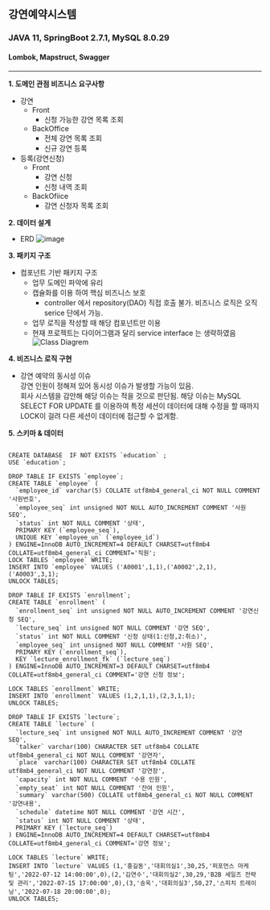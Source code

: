 ## 강연예약시스템
### JAVA 11, SpringBoot 2.7.1, MySQL 8.0.29   
#### Lombok, Mapstruct, Swagger  
***
**1. 도메인 관점 비즈니스 요구사항**
* 강연
  * Front
    * 신청 가능한 강연 목록 조회
  * BackOffice
    * 전체 강연 목록 조회
    * 신규 강연 등록
* 등록(강연신청)
  * Front
    * 강연 신청
    * 신청 내역 조회
  * BackOfiice
    * 강연 신청자 목록 조회
  
**2. 데이터 설계**   
* ERD
![image](https://user-images.githubusercontent.com/41390496/178682368-24b9a5b3-7f47-41d5-9051-92962251ff1f.png)

**3. 패키지 구조**
* 컴포넌트 기반 패키지 구조   
  * 업무 도메인 파악에 유리
  * 캡슐화를 이용 하여 핵심 비즈니스 보호
    * controller 에서 repository(DAO) 직접 호출 불가. 비즈니스 로직은 오직 serice 단에서 가능.
  * 업무 로직을 작성할 때 해당 컴포넌트만 이용
  * 현재 프로젝트는 다이어그램과 달리 service interface 는 생략하였음   
![Class Diagrem](https://user-images.githubusercontent.com/41390496/178686773-0f11a69e-3cc7-4297-bc40-56a6c217b455.jpg)

**4. 비즈니스 로직 구현**
* 강연 예약의 동시성 이슈   
강연 인원이 정해져 있어 동시성 이슈가 발생할 가능이 있음.   
회사 시스템을 감안해 해당 이슈는 적을 것으로 판단됨.
해당 이슈는 MySQL SELECT FOR UPDATE 를 이용하여 특정 세션이 데이터에 대해 수정을 할 때까지 LOCK이 걸려 다른 세션이 데이터에 접근할 수 없게함.

**5. 스키마 & 데이터**
<pre>
<code>
CREATE DATABASE  IF NOT EXISTS `education` ;
USE `education`;

DROP TABLE IF EXISTS `employee`;
CREATE TABLE `employee` (
  `employee_id` varchar(5) COLLATE utf8mb4_general_ci NOT NULL COMMENT '사원번호',
  `employee_seq` int unsigned NOT NULL AUTO_INCREMENT COMMENT '사원 SEQ',
  `status` int NOT NULL COMMENT '상태',
  PRIMARY KEY (`employee_seq`),
  UNIQUE KEY `employee_un` (`employee_id`)
) ENGINE=InnoDB AUTO_INCREMENT=4 DEFAULT CHARSET=utf8mb4 COLLATE=utf8mb4_general_ci COMMENT='직원';
LOCK TABLES `employee` WRITE;
INSERT INTO `employee` VALUES ('A0001',1,1),('A0002',2,1),('A0003',3,1);
UNLOCK TABLES;

DROP TABLE IF EXISTS `enrollment`;
CREATE TABLE `enrollment` (
  `enrollment_seq` int unsigned NOT NULL AUTO_INCREMENT COMMENT '강연신청 SEQ',
  `lecture_seq` int unsigned NOT NULL COMMENT '강연 SEQ',
  `status` int NOT NULL COMMENT '신청 상태(1:신청,2:취소)',
  `employee_seq` int unsigned NOT NULL COMMENT '사원 SEQ',
  PRIMARY KEY (`enrollment_seq`),
  KEY `lecture_enrollment_fk` (`lecture_seq`)
) ENGINE=InnoDB AUTO_INCREMENT=3 DEFAULT CHARSET=utf8mb4 COLLATE=utf8mb4_general_ci COMMENT='강연 신청 정보';

LOCK TABLES `enrollment` WRITE;
INSERT INTO `enrollment` VALUES (1,2,1,1),(2,3,1,1);
UNLOCK TABLES;

DROP TABLE IF EXISTS `lecture`;
CREATE TABLE `lecture` (
  `lecture_seq` int unsigned NOT NULL AUTO_INCREMENT COMMENT '강연 SEQ',
  `talker` varchar(100) CHARACTER SET utf8mb4 COLLATE utf8mb4_general_ci NOT NULL COMMENT '강연자',
  `place` varchar(100) CHARACTER SET utf8mb4 COLLATE utf8mb4_general_ci NOT NULL COMMENT '강연장',
  `capacity` int NOT NULL COMMENT '수용 인원',
  `empty_seat` int NOT NULL COMMENT '잔여 인원',
  `summary` varchar(500) COLLATE utf8mb4_general_ci NOT NULL COMMENT '강연내용',
  `schedule` datetime NOT NULL COMMENT '강연 시간',
  `status` int NOT NULL COMMENT '상태',
  PRIMARY KEY (`lecture_seq`)
) ENGINE=InnoDB AUTO_INCREMENT=4 DEFAULT CHARSET=utf8mb4 COLLATE=utf8mb4_general_ci COMMENT='강연 정보';

LOCK TABLES `lecture` WRITE;
INSERT INTO `lecture` VALUES (1,'홍길동','대회의실1',30,25,'퍼포먼스 마케팅','2022-07-12 14:00:00',0),(2,'김연수','대회의실2',30,29,'B2B 세일즈 전략 및 관리','2022-07-15 17:00:00',0),(3,'송욱','대회의실3',50,27,'스피치 트레이닝','2022-07-18 20:00:00',0);
UNLOCK TABLES;

</pre>
</code>
